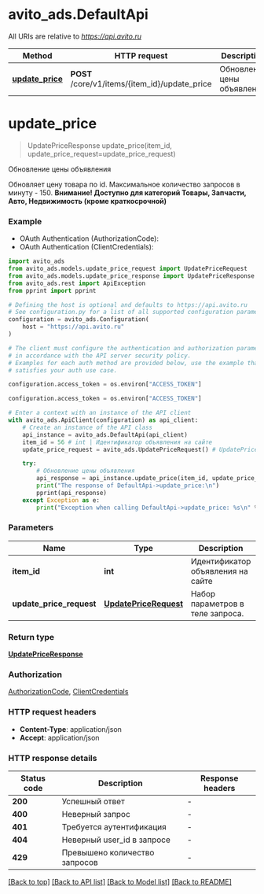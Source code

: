 # avito_ads.DefaultApi

All URIs are relative to *https://api.avito.ru*

Method | HTTP request | Description
------------- | ------------- | -------------
[**update_price**](DefaultApi.md#update_price) | **POST** /core/v1/items/{item_id}/update_price | Обновление цены объявления 


# **update_price**
> UpdatePriceResponse update_price(item_id, update_price_request=update_price_request)

Обновление цены объявления 

Обновляет цену товара по id. 
Максимальное количество запросов в минуту - 150.
**Внимание! Доступно для категорий Товары, Запчасти, Авто, Недвижимость (кроме краткосрочной)**


### Example

* OAuth Authentication (AuthorizationCode):
* OAuth Authentication (ClientCredentials):

```python
import avito_ads
from avito_ads.models.update_price_request import UpdatePriceRequest
from avito_ads.models.update_price_response import UpdatePriceResponse
from avito_ads.rest import ApiException
from pprint import pprint

# Defining the host is optional and defaults to https://api.avito.ru
# See configuration.py for a list of all supported configuration parameters.
configuration = avito_ads.Configuration(
    host = "https://api.avito.ru"
)

# The client must configure the authentication and authorization parameters
# in accordance with the API server security policy.
# Examples for each auth method are provided below, use the example that
# satisfies your auth use case.

configuration.access_token = os.environ["ACCESS_TOKEN"]

configuration.access_token = os.environ["ACCESS_TOKEN"]

# Enter a context with an instance of the API client
with avito_ads.ApiClient(configuration) as api_client:
    # Create an instance of the API class
    api_instance = avito_ads.DefaultApi(api_client)
    item_id = 56 # int | Идентификатор объявления на сайте
    update_price_request = avito_ads.UpdatePriceRequest() # UpdatePriceRequest | Набор параметров в теле запроса. (optional)

    try:
        # Обновление цены объявления 
        api_response = api_instance.update_price(item_id, update_price_request=update_price_request)
        print("The response of DefaultApi->update_price:\n")
        pprint(api_response)
    except Exception as e:
        print("Exception when calling DefaultApi->update_price: %s\n" % e)
```



### Parameters


Name | Type | Description  | Notes
------------- | ------------- | ------------- | -------------
 **item_id** | **int**| Идентификатор объявления на сайте | 
 **update_price_request** | [**UpdatePriceRequest**](UpdatePriceRequest.md)| Набор параметров в теле запроса. | [optional] 

### Return type

[**UpdatePriceResponse**](UpdatePriceResponse.md)

### Authorization

[AuthorizationCode](../README.md#AuthorizationCode), [ClientCredentials](../README.md#ClientCredentials)

### HTTP request headers

 - **Content-Type**: application/json
 - **Accept**: application/json

### HTTP response details

| Status code | Description | Response headers |
|-------------|-------------|------------------|
**200** | Успешный ответ |  -  |
**400** | Неверный запрос |  -  |
**401** | Требуется аутентификация |  -  |
**404** | Неверный user_id в запросе |  -  |
**429** | Превышено количество запросов |  -  |

[[Back to top]](#) [[Back to API list]](../README.md#documentation-for-api-endpoints) [[Back to Model list]](../README.md#documentation-for-models) [[Back to README]](../README.md)

